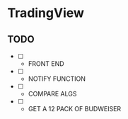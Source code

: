 # TradingView


## TODO
- [ ] - FRONT END
- [ ] - NOTIFY FUNCTION
- [ ] - COMPARE ALGS
- [ ] - GET A 12 PACK OF BUDWEISER

